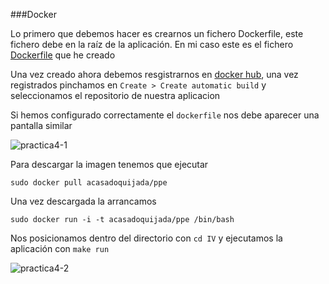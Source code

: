 ###Docker

Lo primero que debemos hacer es crearnos un fichero Dockerfile, este fichero debe en la raíz de la aplicación. En mi caso este es el fichero [Dockerfile](../Dockerfile) que he creado

Una vez creado ahora debemos resgistrarnos en [docker hub](https://hub.docker.com/), una vez registrados pinchamos en `Create > Create automatic build` y seleccionamos el repositorio de nuestra aplicacion

Si hemos configurado correctamente el `dockerfile` nos debe aparecer una pantalla similar

![practica4-1](http://i1045.photobucket.com/albums/b460/Alejandro_Casado/Practica%204/practica4-1_zpszewwu9b0.png)

Para descargar la imagen tenemos que ejecutar

`sudo docker pull acasadoquijada/ppe`

Una vez descargada la arrancamos

`sudo docker run -i -t acasadoquijada/ppe /bin/bash`

Nos posicionamos dentro del directorio con `cd IV` y ejecutamos la aplicación con `make run`

![practica4-2](http://i1045.photobucket.com/albums/b460/Alejandro_Casado/Practica%204/practica4-2_zpsa8yh0krj.png)






